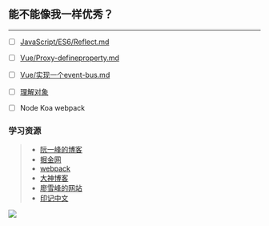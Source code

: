 ## 能不能像我一样优秀？

---

* [ ] [JavaScript/ES6/Reflect.md](/JavaScript/ES6/Reflect.md)

* [ ] [Vue/Proxy-defineproperty.md](/Vue/Proxy-defineproperty.md)

* [ ] [Vue/实现一个event-bus.md](/Vue/实现一个event-bus.md)

* [ ] [理解对象](#)

* [ ] Node Koa webpack

### 学习资源

> * [阮一峰的博客](http://www.ruanyifeng.com/blog/javascript/)
> * [掘金网](https://juejin.im/ "掘金")
> * [webpack](http://webpack.wuhaolin.cn/ "webpack")
> * [大神博客](http://www.cnblogs.com/pssp/)
> * [廖雪峰的网站](https://www.liaoxuefeng.com/)
> * [印记中文](https://docschina.org/)

![](http://ww3.sinaimg.cn/mw690/5eef6257gw1f7tfl42kwmg20aa0a7x6p.gif)

